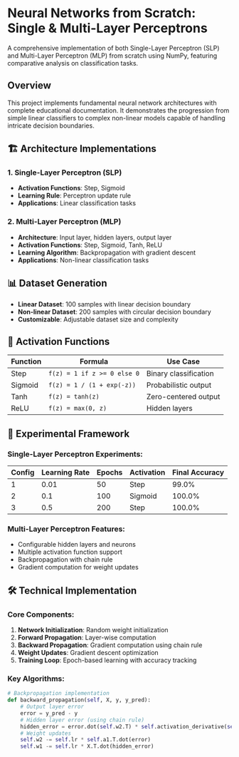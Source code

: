 # Neural Networks from Scratch: Single & Multi-Layer Perceptrons

A comprehensive implementation of both Single-Layer Perceptron (SLP) and Multi-Layer Perceptron (MLP) from scratch using NumPy, featuring comparative analysis on classification tasks.

## Overview

This project implements fundamental neural network architectures with complete educational documentation. It demonstrates the progression from simple linear classifiers to complex non-linear models capable of handling intricate decision boundaries.

## 🏗️ Architecture Implementations

### 1. Single-Layer Perceptron (SLP)
- **Activation Functions**: Step, Sigmoid
- **Learning Rule**: Perceptron update rule
- **Applications**: Linear classification tasks

### 2. Multi-Layer Perceptron (MLP)
- **Architecture**: Input layer, hidden layers, output layer
- **Activation Functions**: Step, Sigmoid, Tanh, ReLU
- **Learning Algorithm**: Backpropagation with gradient descent
- **Applications**: Non-linear classification tasks

## 📊 Dataset Generation

- **Linear Dataset**: 100 samples with linear decision boundary
- **Non-linear Dataset**: 200 samples with circular decision boundary
- **Customizable**: Adjustable dataset size and complexity

## 🎯 Activation Functions

| Function | Formula | Use Case |
|----------|---------|----------|
| Step | `f(z) = 1 if z >= 0 else 0` | Binary classification |
| Sigmoid | `f(z) = 1 / (1 + exp(-z))` | Probabilistic output |
| Tanh | `f(z) = tanh(z)` | Zero-centered output |
| ReLU | `f(z) = max(0, z)` | Hidden layers |

## 🔬 Experimental Framework

### Single-Layer Perceptron Experiments:
| Config | Learning Rate | Epochs | Activation | Final Accuracy |
|--------|---------------|--------|------------|----------------|
| 1 | 0.01 | 50 | Step | 99.0% |
| 2 | 0.1 | 100 | Sigmoid | 100.0% |
| 3 | 0.5 | 200 | Step | 100.0% |

### Multi-Layer Perceptron Features:
- Configurable hidden layers and neurons
- Multiple activation function support
- Backpropagation with chain rule
- Gradient computation for weight updates

## 🛠️ Technical Implementation

### Core Components:
1. **Network Initialization**: Random weight initialization
2. **Forward Propagation**: Layer-wise computation
3. **Backward Propagation**: Gradient computation using chain rule
4. **Weight Updates**: Gradient descent optimization
5. **Training Loop**: Epoch-based learning with accuracy tracking

### Key Algorithms:
```python
# Backpropagation implementation
def backward_propagation(self, X, y, y_pred):
    # Output layer error
    error = y_pred - y
    # Hidden layer error (using chain rule)
    hidden_error = error.dot(self.w2.T) * self.activation_derivative(self.z1)
    # Weight updates
    self.w2 -= self.lr * self.a1.T.dot(error)
    self.w1 -= self.lr * X.T.dot(hidden_error)
